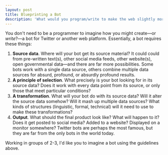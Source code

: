 ```yaml
---
layout: post
title: Blueprinting a Bot
description: 'What would you program/write to make the web slightly more interesting?'
---
```


You don't need to be a programmer to imagine how you might create—or *write*?—a bot for Twitter or another web platform. Essentially, a bot requires these things:

1. **Source data**. Where will your bot get its source material? It could could from pre-written text(s), other social media feeds, other website(s), open governmental data—and there are far more possibilities. Some bots work with a single data source, others combine multiple data sources for absurd, profound, or absurdly profound results. 
2. **A principle of selection**. What precisely is your bot looking for in its source data? Does it work with every data point from its source, or only those that meet particular conditions? 
3. **A transformation**. What will your bot do with its source data? Will it alter the source data somehow? Will it mash up multiple data sources? What kinds of structures (linguistic, formal, technical) will it need to use to make these transformations? 
4. **Output**. What should the final product look like? What will happen to it? Does it get posted to social media? Added to a website? Displayed on a monitor somewhere? Twitter bots are perhaps the most famous, but they are far from the only bots in the world today.

Working in groups of 2-3, I'd like you to imagine a bot using the guidelines above.